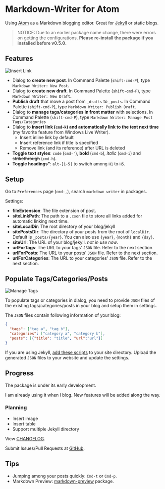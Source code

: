 # Markdown-Writer for Atom

Using [Atom](https://atom.io/) as a Markdown blogging editor. Great for [Jekyll](http://jekyllrb.com/) or static blogs.

> NOTICE: Due to an earlier package name change, there were errors on getting the configurations. **Please re-install the package if you installed before v0.5.0**.

## Features

![Insert Link](http://i.imgur.com/F9dLWsH.png)

- Dialog to **create new post**.
  In Command Palette (`shift-cmd-P`), type `Markdown Writer: New Post`.
- Dialog to **create new draft**.
  In Command Palette (`shift-cmd-P`), type `Markdown Writer: New Draft`.
- **Publish draft** that move a post from `_drafts` to `_posts`.
  In Command Palette (`shift-cmd-P`), type `Markdown Writer: Publish Draft`.
- Dialog to **manage tags/categories in front matter** with selections.
  In Command Palette (`shift-cmd-P`), type `Markdown Writer: Manage Post Tags/Categories`
- Dialog to **insert link (`cmd-k`) and automatically link to the text next time** (my favorite feature from Windows Live Writer).
  - Insert inline link by default
  - Insert reference link if title is specified
  - Remove link (and its reference) after URL is deleted
- **Toggle text styles**: `code` (`cmd-'`), **bold** (`cmd-b`), _italic_ (`cmd-i`) and ~~strikethrough~~ (`cmd-h`).
- **Toggle headings"**: `alt-[1-5]` to switch among `H1` to `H5`.

## Setup

Go to `Preferences` page (`cmd-,`), search `markdown writer` in packages.

Settings:

- **fileExtension**: The file extension of post.
- **siteLinkPath**: The path to a `.cson` file to store all links added for automatic linking next time.
- **siteLocalDir**: The root directory of your blog/jekyll
- **sitePostsDir**: The directory of your posts from the root of `localDir`. Default is `_posts/{year}`. You can also use `{year}`, `{month}` and `{day}`.
- **siteUrl**: The URL of your blog/jekyll. _not in use now_.
- **urlForTags**: The URL to your tags' `JSON` file. Refer to the next section.
- **urlForPosts**: The URL to your posts' `JSON` file. Refer to the next section.
- **urlForCategories**: The URL to your categories' `JSON` file. Refer to the next section.

## Populate Tags/Categories/Posts

![Manage Tags](http://i.imgur.com/amt2m0Y.png)

To populate tags or categories in dialog, you need to provide `JSON` files of the existing tags/categories/posts in your blog and setup them in settings.

The `JSON` files contain following information of your blog:

```json
{
  "tags": ["tag a", "tag b"],
  "categories": ["category a", "category b"],
  "posts": [{"title": "title", "url":"url"}]
}
```

If you are using Jekyll, [add these scripts](https://gist.github.com/zhuochun/fe127356bcf8c07ae1fb) to your site directory. Upload the generated `JSON` files to your website and update the settings.

## Progress

The package is under its early development.

I am already using it when I blog. New features will be added along the way.

### Planning

- Insert image
- Insert table
- Support multiple Jekyll directory

View [CHANGELOG](https://github.com/zhuochun/md-writer/blob/master/CHANGELOG.md).

Submit Issues/Pull Requests at [GitHub](https://github.com/zhuochun/md-writer/).

## Tips

- Jumping among your posts quickly: `Cmd-t` or `Cmd-p`.
- Markdown Preview: [markdown-preview](https://atom.io/packages/markdown-preview) package.
